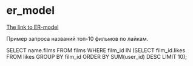 # er_model

[The link to ER-model](https://app.quickdatabasediagrams.com/#/d/FaHQNw)

Пример запроса названий топ-10 фильмов по лайкам.

SELECT name.films
FROM films
WHERE film_id IN (SELECT film_id.likes
                  FROM likes
                  GROUP BY film_id
                  ORDER BY SUM(user_id) DESC
                  LIMIT 10);
